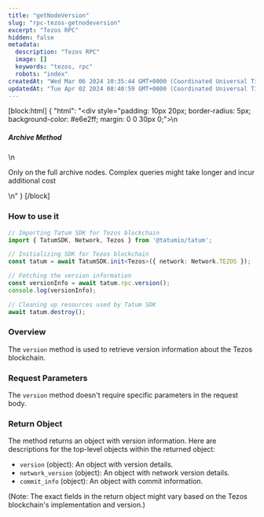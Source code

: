 ```yaml
---
title: "getNodeVersion"
slug: "rpc-tezos-getnodeversion"
excerpt: "Tezos RPC"
hidden: false
metadata: 
  description: "Tezos RPC"
  image: []
  keywords: "tezos, rpc"
  robots: "index"
createdAt: "Wed Mar 06 2024 10:35:44 GMT+0000 (Coordinated Universal Time)"
updatedAt: "Tue Apr 02 2024 08:40:59 GMT+0000 (Coordinated Universal Time)"
---
```

[block:html]
{
  "html": "<div style=\"padding: 10px 20px; border-radius: 5px; background-color: #e6e2ff; margin: 0 0 30px 0;\">\n  <h5>Archive Method</h5>\n  <p>Only on the full archive nodes. Complex queries might take longer and incur additional cost</p>\n</div>"
}
[/block]


### How to use it

```typescript
// Importing Tatum SDK for Tezos blockchain
import { TatumSDK, Network, Tezos } from '@tatumio/tatum';

// Initializing SDK for Tezos blockchain
const tatum = await TatumSDK.init<Tezos>({ network: Network.TEZOS });

// Fetching the version information
const versionInfo = await tatum.rpc.version();
console.log(versionInfo);

// Cleaning up resources used by Tatum SDK
await tatum.destroy();
```

### Overview

The `version` method is used to retrieve version information about the Tezos blockchain.

### Request Parameters

The `version` method doesn't require specific parameters in the request body.

### Return Object

The method returns an object with version information. Here are descriptions for the top-level objects within the returned object:

- `version` (object): An object with version details.
- `network_version` (object): An object with network version details.
- `commit_info` (object): An object with commit information.

(Note: The exact fields in the return object might vary based on the Tezos blockchain's implementation and version.)
